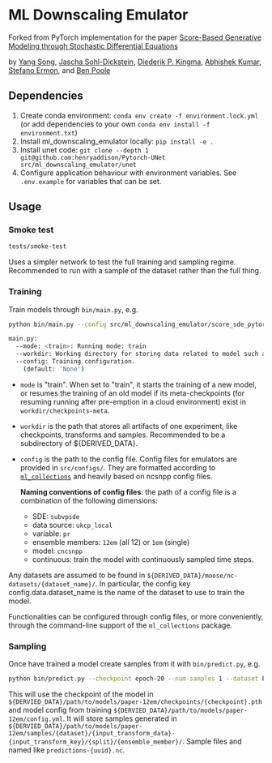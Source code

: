# ML Downscaling Emulator

Forked from PyTorch implementation for the paper [Score-Based Generative Modeling through Stochastic Differential Equations](https://openreview.net/forum?id=PxTIG12RRHS)

by [Yang Song](https://yang-song.github.io), [Jascha Sohl-Dickstein](http://www.sohldickstein.com/), [Diederik P. Kingma](http://dpkingma.com/), [Abhishek Kumar](http://users.umiacs.umd.edu/~abhishek/), [Stefano Ermon](https://cs.stanford.edu/~ermon/), and [Ben Poole](https://cs.stanford.edu/~poole/)

## Dependencies

1. Create conda environment: `conda env create -f environment.lock.yml` (or add dependencies to your own `conda env install -f environment.txt`)
2. Install ml_downscaling_emulator locally: `pip install -e .`
3. Install unet code: `git clone --depth 1 git@github.com:henryaddison/Pytorch-UNet src/ml_downscaling_emulator/unet`
4. Configure application behaviour with environment variables. See `.env.example` for variables that can be set.

## Usage

### Smoke test

```sh
tests/smoke-test
```

Uses a simpler network to test the full training and sampling regime.
Recommended to run with a sample of the dataset rather than the full thing.

### Training

Train models through `bin/main.py`, e.g.

```sh
python bin/main.py --config src/ml_downscaling_emulator/score_sde_pytorch_hja22/configs/subvpsde/ukcp_local_pr_12em_cncsnpp_continuous.py --workdir ${DERVIED_DATA}/path/to/models/paper-12em --mode train
```

```sh
main.py:
  --mode: <train>: Running mode: train
  --workdir: Working directory for storing data related to model such as model snapshots, tranforms or samples
  --config: Training configuration.
    (default: 'None')
```

* `mode` is "train". When set to "train", it starts the training of a new model, or resumes the training of an old model if its meta-checkpoints (for resuming running after pre-emption in a cloud environment) exist in `workdir/checkpoints-meta`.

* `workdir` is the path that stores all artifacts of one experiment, like checkpoints, transforms and samples. Recommended to be a subdirectory of ${DERIVED_DATA}.

* `config` is the path to the config file. Config files for emulators are provided in `src/configs/`. They are formatted according to [`ml_collections`](https://github.com/google/ml_collections) and heavily based on ncsnpp config files.

  **Naming conventions of config files**: the path of a config file is a combination of the following dimensions:
  * SDE: `subvpsde`
  * data source: `ukcp_local`
  * variable: `pr`
  * ensemble members: `12em` (all 12) or `1em` (single)
  * model: `cncsnpp`
  * continuous: train the model with continuously sampled time steps.

Any datasets are assumed to be found in `${DERIVED_DATA}/moose/nc-datasets/{dataset_name}/`. In particular, the config key config.data.dataset_name is the name of the dataset to use to train the model.

Functionalities can be configured through config files, or more conveniently, through the command-line support of the `ml_collections` package.


### Sampling

Once have trained a model create samples from it with `bin/predict.py`, e.g.

```sh
python bin/predict.py --checkpoint epoch-20 --num-samples 1 --dataset bham_60km-4x_12em_psl-sphum4th-temp4th-vort4th_eqvt_random-season --split test --input-transform-dataset bham_60km-4x_12em_psl-sphum4th-temp4th-vort4th_eqvt_random-season --input-transform-key pixelmmsstan --ensemble-member 01 ${DERVIED_DATA}/path/to/models/paper-12em
```

This will use the checkpoint of the model in `${DERVIED_DATA}/path/to/models/paper-12em/checkpoints/{checkpoint}.pth` and model config from training `${DERVIED_DATA}/path/to/models/paper-12em/config.yml`. It will store samples generated in `${DERVIED_DATA}/path/to/models/paper-12em/samples/{dataset}/{input_transform_data}-{input_transform_key}/{split}/{ensemble_member}/`. Sample files and named like `predictions-{uuid}.nc`.
